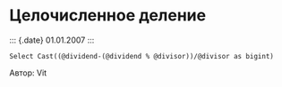 Целочисленное деление
=====================

::: {.date}
01.01.2007
:::

    Select Cast((@dividend-(@dividend % @divisor))/@divisor as bigint)

Автор: Vit
